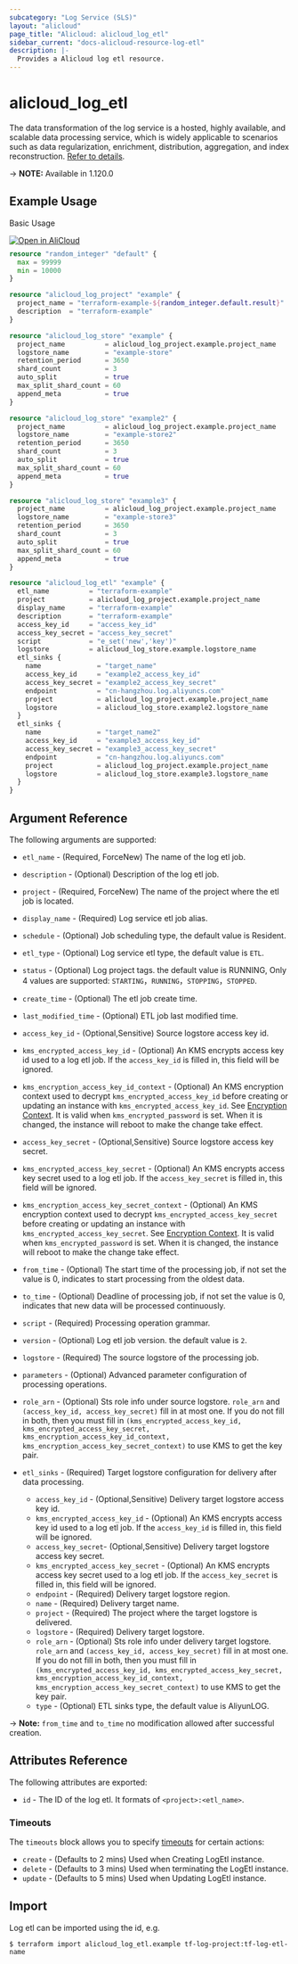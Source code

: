 ```yaml
---
subcategory: "Log Service (SLS)"
layout: "alicloud"
page_title: "Alicloud: alicloud_log_etl"
sidebar_current: "docs-alicloud-resource-log-etl"
description: |-
  Provides a Alicloud log etl resource.
---
```


# alicloud\_log\_etl

The data transformation of the log service is a hosted, highly available, and scalable data processing service, 
which is widely applicable to scenarios such as data regularization, enrichment, distribution, aggregation, and index reconstruction.
[Refer to details](https://www.alibabacloud.com/help/zh/doc-detail/125384.htm).

-> **NOTE:** Available in 1.120.0

## Example Usage

Basic Usage

<div style="display: block;margin-bottom: 40px;"><div class="oics-button" style="float: right;position: absolute;margin-bottom: 10px;">
  <a href="https://api.aliyun.com/api-tools/terraform?resource=alicloud_log_etl&exampleId=5e28831c-93b5-23d6-9643-1c420cbad89739d36582&activeTab=example&spm=docs.r.log_etl.0.5e28831c93&intl_lang=EN_US" target="_blank">
    <img alt="Open in AliCloud" src="https://img.alicdn.com/imgextra/i1/O1CN01hjjqXv1uYUlY56FyX_!!6000000006049-55-tps-254-36.svg" style="max-height: 44px; max-width: 100%;">
  </a>
</div></div>

```terraform
resource "random_integer" "default" {
  max = 99999
  min = 10000
}

resource "alicloud_log_project" "example" {
  project_name = "terraform-example-${random_integer.default.result}"
  description  = "terraform-example"
}

resource "alicloud_log_store" "example" {
  project_name          = alicloud_log_project.example.project_name
  logstore_name         = "example-store"
  retention_period      = 3650
  shard_count           = 3
  auto_split            = true
  max_split_shard_count = 60
  append_meta           = true
}

resource "alicloud_log_store" "example2" {
  project_name          = alicloud_log_project.example.project_name
  logstore_name         = "example-store2"
  retention_period      = 3650
  shard_count           = 3
  auto_split            = true
  max_split_shard_count = 60
  append_meta           = true
}

resource "alicloud_log_store" "example3" {
  project_name          = alicloud_log_project.example.project_name
  logstore_name         = "example-store3"
  retention_period      = 3650
  shard_count           = 3
  auto_split            = true
  max_split_shard_count = 60
  append_meta           = true
}

resource "alicloud_log_etl" "example" {
  etl_name          = "terraform-example"
  project           = alicloud_log_project.example.project_name
  display_name      = "terraform-example"
  description       = "terraform-example"
  access_key_id     = "access_key_id"
  access_key_secret = "access_key_secret"
  script            = "e_set('new','key')"
  logstore          = alicloud_log_store.example.logstore_name
  etl_sinks {
    name              = "target_name"
    access_key_id     = "example2_access_key_id"
    access_key_secret = "example2_access_key_secret"
    endpoint          = "cn-hangzhou.log.aliyuncs.com"
    project           = alicloud_log_project.example.project_name
    logstore          = alicloud_log_store.example2.logstore_name
  }
  etl_sinks {
    name              = "target_name2"
    access_key_id     = "example3_access_key_id"
    access_key_secret = "example3_access_key_secret"
    endpoint          = "cn-hangzhou.log.aliyuncs.com"
    project           = alicloud_log_project.example.project_name
    logstore          = alicloud_log_store.example3.logstore_name
  }
}
```

## Argument Reference

The following arguments are supported:

* `etl_name` - (Required, ForceNew) The name of the log etl job.
* `description` - (Optional) Description of the log etl job.
* `project` - (Required, ForceNew) The name of the project where the etl job is located.
* `display_name` - (Required) Log service etl job alias.
* `schedule` - (Optional) Job scheduling type, the default value is Resident.
* `etl_type` - (Optional) Log service etl type, the default value is `ETL`.
* `status` - (Optional) Log project tags. the default value is RUNNING, Only 4 values are supported: `STARTING`，`RUNNING`，`STOPPING`，`STOPPED`.
* `create_time` - (Optional) The etl job create time.
* `last_modified_time` - (Optional) ETL job last modified time.
* `access_key_id` - (Optional,Sensitive) Source logstore access key id.
* `kms_encrypted_access_key_id` - (Optional) An KMS encrypts access key id used to a log etl job. If the `access_key_id` is filled in, this field will be ignored.
* `kms_encryption_access_key_id_context` - (Optional) An KMS encryption context used to decrypt `kms_encrypted_access_key_id` before creating or updating an instance with `kms_encrypted_access_key_id`. See [Encryption Context](https://www.alibabacloud.com/help/doc-detail/42975.htm). It is valid when `kms_encrypted_password` is set. When it is changed, the instance will reboot to make the change take effect.
* `access_key_secret` - (Optional,Sensitive) Source logstore access key secret.
* `kms_encrypted_access_key_secret` - (Optional) An KMS encrypts access key secret used to a log etl job. If the `access_key_secret` is filled in, this field will be ignored.
* `kms_encryption_access_key_secret_context` - (Optional) An KMS encryption context used to decrypt `kms_encrypted_access_key_secret` before creating or updating an instance with `kms_encrypted_access_key_secret`. See [Encryption Context](https://www.alibabacloud.com/help/doc-detail/42975.htm). It is valid when `kms_encrypted_password` is set. When it is changed, the instance will reboot to make the change take effect.

* `from_time` - (Optional) The start time of the processing job, if not set the value is 0, indicates to start processing from the oldest data.
* `to_time` - (Optional) Deadline of processing job, if not set the value is 0, indicates that new data will be processed continuously.
* `script` - (Required) Processing operation grammar.
* `version` - (Optional) Log etl job version. the default value is `2`.
* `logstore` - (Required) The source logstore of the processing job.
* `parameters` - (Optional) Advanced parameter configuration of processing operations.
* `role_arn` - (Optional) Sts role info under source logstore. `role_arn` and `(access_key_id, access_key_secret)` fill in at most one. If you do not fill in both, then you must fill in `(kms_encrypted_access_key_id, kms_encrypted_access_key_secret, kms_encryption_access_key_id_context, kms_encryption_access_key_secret_context)` to use KMS to get the key pair.
* `etl_sinks` - (Required) Target logstore configuration for delivery after data processing.
    * `access_key_id` - (Optional,Sensitive) Delivery target logstore access key id.
    * `kms_encrypted_access_key_id` - (Optional) An KMS encrypts access key id used to a log etl job. If the `access_key_id` is filled in, this field will be ignored.
    * `access_key_secret`- (Optional,Sensitive) Delivery target logstore access key secret.
    * `kms_encrypted_access_key_secret` - (Optional) An KMS encrypts access key secret used to a log etl job. If the `access_key_secret` is filled in, this field will be ignored.
    * `endpoint` - (Required) Delivery target logstore region.
    * `name` - (Required) Delivery target name.
    * `project` - (Required) The project where the target logstore is delivered.
    * `logstore` - (Required) Delivery target logstore.
    * `role_arn` - (Optional) Sts role info under delivery target logstore. `role_arn` and `(access_key_id, access_key_secret)` fill in at most one. If you do not fill in both, then you must fill in `(kms_encrypted_access_key_id, kms_encrypted_access_key_secret, kms_encryption_access_key_id_context, kms_encryption_access_key_secret_context)` to use KMS to get the key pair.
    * `type` - (Optional)  ETL sinks type, the default value is AliyunLOG.
    
-> **Note:** `from_time` and `to_time` no modification allowed after successful creation.

## Attributes Reference

The following attributes are exported:

* `id` - The ID of the log etl. It formats of `<project>:<etl_name>`.

### Timeouts

The `timeouts` block allows you to specify [timeouts](https://www.terraform.io/docs/configuration-0-11/resources.html#timeouts) for certain actions:

* `create` - (Defaults to 2 mins) Used when Creating LogEtl instance. 
* `delete` - (Defaults to 3 mins) Used when terminating the LogEtl instance. 
* `update` - (Defaults to 5 mins) Used when Updating LogEtl instance. 


## Import

Log etl can be imported using the id, e.g.

```shell
$ terraform import alicloud_log_etl.example tf-log-project:tf-log-etl-name
```
